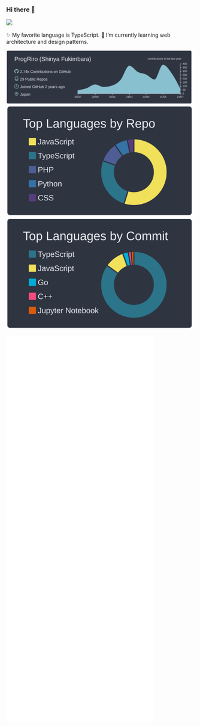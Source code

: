 ### Hi there 👋

![](https://komarev.com/ghpvc/?username=ProgRiro&color=green)

✨ My favorite language is TypeScript.
🌱 I’m currently learning web architecture and design patterns.  

<div align="left">
  
[![](https://raw.githubusercontent.com/ProgRiro/ProgRiro/master/profile-summary-card-output/nord_dark/0-profile-details.svg)](https://github.com/vn7n24fzkq/github-profile-summary-cards)
[![](https://raw.githubusercontent.com/ProgRiro/ProgRiro/master/profile-summary-card-output/nord_dark/1-repos-per-language.svg)](https://github.com/vn7n24fzkq/github-profile-summary-cards)
[![](https://raw.githubusercontent.com/ProgRiro/ProgRiro/master/profile-summary-card-output/nord_dark/2-most-commit-language.svg)](https://github.com/vn7n24fzkq/github-profile-summary-cards)
  
![Metrics](https://github.com/ProgRiro/ProgRiro/blob/master/github-metrics.svg)
  
 </div>

<!--
**ProgRiro/ProgRiro** is a ✨ _special_ ✨ repository because its `README.md` (this file) appears on your GitHub profile.

Here are some ideas to get you started:

- 🔭 I’m currently working on ...
- 🌱 I’m currently learning ...
- 👯 I’m looking to collaborate on ...
- 🤔 I’m looking for help with ...
- 💬 Ask me about ...
- 📫 How to reach me: ...
- 😄 Pronouns: ...
- ⚡ Fun fact: ...
-->
